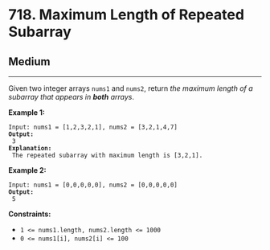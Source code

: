 # 718. Maximum Length of Repeated Subarray

## Medium

***

Given two integer arrays `nums1` and `nums2`, return _the maximum length of a subarray that appears in **both** arrays_.

&#x20;

**Example 1:**

<pre><code>Input: nums1 = [1,2,3,2,1], nums2 = [3,2,1,4,7]
<strong>Output:
</strong> 3
<strong>Explanation:
</strong> The repeated subarray with maximum length is [3,2,1].</code></pre>

**Example 2:**

<pre><code>Input: nums1 = [0,0,0,0,0], nums2 = [0,0,0,0,0]
<strong>Output:
</strong> 5</code></pre>

&#x20;

**Constraints:**

* `1 <= nums1.length, nums2.length <= 1000`
* `0 <= nums1[i], nums2[i] <= 100`
